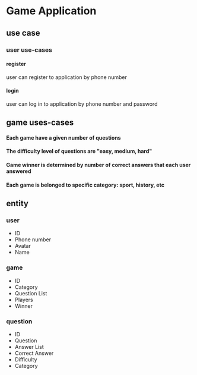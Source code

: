 # Game Application

## use case
### user use-cases
#### register
user can register to application by phone number
#### login
user can log in to application by phone number and password

## game uses-cases
#### Each game have a given number of questions
#### The difficulty level of questions are "easy, medium, hard"
#### Game winner is determined by number of correct answers that each user answered
#### Each game is belonged to specific category: sport, history, etc

## entity
### user
- ID 
- Phone number
- Avatar
- Name

### game
- ID
- Category
- Question List
- Players
- Winner

### question
- ID
- Question
- Answer List
- Correct Answer
- Difficulty
- Category